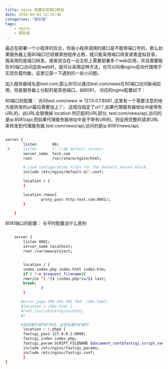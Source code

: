 ```yaml
---
title: nginx 配置实现端口转发
date: 2018-04-04 22:14:46
categories: "服务器"
tags: 
    - nginx
    - 服务器
---
```

最近在部署一个小程序的后台，但是小程序调用的接口是不能带端口号的，那么如果服务器上面80端口已经被其他程序占用，就只能采用端口转发或者虚拟目录，我采用的是端口转发，或者说当在一台主机上需要部署多个web应用，并且需要能在80端口访问这些web时，就可以采用这种方法，也可以叫做nginx反向代理用于实现负载均衡，这里记录一下遇到的一些小问题。

加入服务器域名是test.com,那么你可以通过test.com/news在80端口访问新闻应用，但是服务器上分配的是其他端口，如8081。
对应的nginx配置如下：

80端口的配置： 访问test.com/news => 127.0.0.1:8081 ,这里有一个需要注意的地方是转发的url最后需要加上'/'，
这相当指定了url'/',如果代理服务器地址中是带有URL的，此URL会替换掉 location 所匹配的URL部分, test.com/news/api,访问的是ip:8081/api;而如果代理服务器地址中是不带有URI的，则会用完整的请求URL来转发到代理服务器,test.com/news/api,访问的是ip:8081/news/api;

``` bash

server {
        listen       80;
 #      listen       [::]:80 default_server;
        server_name  test.com
        root         /usr/share/nginx/html;

        # Load configuration files for the default server block.
        include /etc/nginx/default.d/*.conf;

        location / {
        }

        location /news{
                proxy_pass http:test.com:8081/;
        }

    }

```

8081端口的配置： 与平时配置没什么差别

``` bash

	server {
        listen 8081;
        server_name localhost;
        root /var/www/project;


        location / {
        index index.php index.html index.htm;
        if ( !-e $request_filename){
        rewrite ^(.*)$ /index.php?s=/$1 last;
        break;
                }
        }

	   #error_page 500 502 503 504  /50x.html;
       #location = /50x.html {
       #root /usr/share/ngixn/html;
       #}

       #我部署的是PHP项目，这里配置PHP解析
        location ~ \.php$ {
        fastcgi_pass 127.0.0.1:9000;
        fastcgi_index index.php;
        fastcgi_param SCRIPT_FILENAME $document_root$fastcgi_script_name;
        include /etc/nginx/fastcgi_params;
        include /etc/nginx/fastcgi.conf;
        }
}

```

